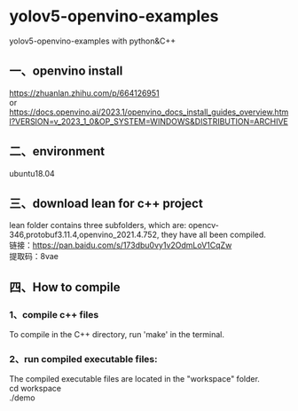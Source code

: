 # yolov5-openvino-examples
yolov5-openvino-examples with python&amp;C++

## 一、openvino install 
https://zhuanlan.zhihu.com/p/664126951  
or  
https://docs.openvino.ai/2023.1/openvino_docs_install_guides_overview.html?VERSION=v_2023_1_0&OP_SYSTEM=WINDOWS&DISTRIBUTION=ARCHIVE  

## 二、environment
ubuntu18.04

## 三、download lean for c++ project
lean folder contains three subfolders, which are: opencv-346,protobuf3.11.4,openvino_2021.4.752, they have all been compiled.  
链接：https://pan.baidu.com/s/173dbu0vy1v2OdmLoV1CqZw  
提取码：8vae

## 四、How to compile
### 1、compile c++ files
  To compile in the C++ directory, run 'make' in the terminal.
  
### 2、run compiled executable files:
  The compiled executable files are located in the "workspace" folder.  
  cd workspace  
  ./demo
